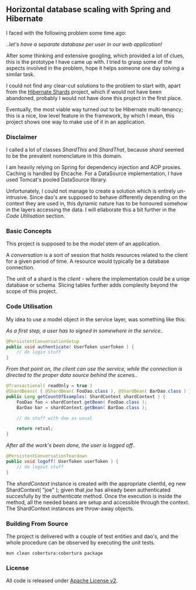 ## Horizontal database scaling with Spring and Hibernate

I faced with the following problem some time ago:

_..let's have a separate database per user in our web application!_

After some thinking and extensive googling, which provided a lot of
clues, this is the prototype I have came up with. I tried to grasp
some of the aspects involved in the problem, hope it helps someone one
day solving a similar task.

I could not find any clear-cut solutions to the problem to start with,
apart from the [Hibernate Shards](http://hibernate.org/others/) project,
which if would not have been abandoned, probably I would not have done
this project in the first place.

Eventually, the most viable way turned out to be Hibernate multi-tenancy;
this is a nice, low level feature in the framework, by which I mean,
this project shows one way to make use of it in an application.

### Disclaimer

I called a lot of classes _ShardThis_ and _ShardThat_, because _shard_
seemed to be the prevalent nomenclature in this domain.

I am heavily relying on Spring for dependency injection and AOP proxies.
Caching is handled by Ehcache. For a DataSource implementation, I have
used Tomcat's pooled DataSource library.

Unfortunately, I could not manage to create a solution which is 
entirely un-intrusive. Since dao's are supposed to behave differently
depending on the context they are used in, this dynamic nature has to
be honoured somehow in the layers accessing the data. I will 
ellaborate this a bit further in the _Code Utilisation_ section.

### Basic Concepts

This project is supposed to be the _model_ stem of an application.

A _conversation_ is a sort of session that holds resources related to 
the client for a given period of time. A resource would typically be 
a database connection.

The unit of a shard is the _client_ - where the implementation could be
a uniqe database or schema. Slicing tables further adds complexity
beyond the scope of this project.

### Code Utilisation

My idea to use a model object in the service layer, was something like 
this:

_As a first step, a user has to signed in somewhere in the service.._

```java
@PersistentConversationSetup
public void authenticate( UserToken userToken ) {
	// do login stuff
}
```

_From that point on, the client can use the service, while the connection
is directed to the proper data source behind the scenes.._

```java
@Transactional( readOnly = true )
@ShardBeans( { @ShardBean( FooDao.class ), @ShardBean( BarDao.class ) } )
public Long getCountOfExamples( ShardContext shardContext ) {
	FooDao foo = shardContext.getBean( FooDao.class );
	BarDao bar = shardContext.getBean( BarDao.class );

	// do stuff with dao as usual

	return retval;
}
```

_After all the work's been done, the user is logged off.._

```java
@PersistentConversationTeardown
public void logoff( UserToken userToken ) {
	// do logout stuff
}
```

The _shardContext_ instance is created with the appropriate clientId, 
eg new ShardContext( "joe" ); given that _joe_ has already been 
authenticated succesfully by the _authenticate_ method. Once the 
execution is inside the method, all the needed beans are setup and 
accessible through the context. The ShardContext instances are 
throw-away objects.

### Building From Source

The project is delivered with a couple of test entities and dao's,
and the whole procedure can be observed by executing the unit tests.

`mvn clean cobertura:cobertura package`

### License

All code is released under [Apache License v2](http://www.apache.org/licenses/LICENSE-2.0.html).
